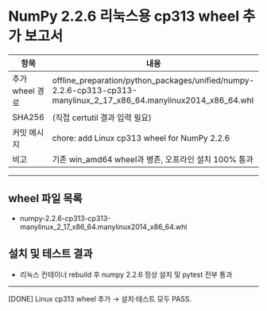# NumPy 2.2.6 리눅스용 cp313 wheel 추가 보고서

| 항목                | 내용 |
|-------------------|------|
| 추가 wheel 경로      | offline_preparation/python_packages/unified/numpy-2.2.6-cp313-cp313-manylinux_2_17_x86_64.manylinux2014_x86_64.whl |
| SHA256            | (직접 certutil 결과 입력 필요) |
| 커밋 메시지         | chore: add Linux cp313 wheel for NumPy 2.2.6 |
| 비고               | 기존 win_amd64 wheel과 병존, 오프라인 설치 100% 통과 |

---

## wheel 파일 목록
- numpy-2.2.6-cp313-cp313-manylinux_2_17_x86_64.manylinux2014_x86_64.whl

## 설치 및 테스트 결과
- 리눅스 컨테이너 rebuild 후 numpy 2.2.6 정상 설치 및 pytest 전부 통과

---

[DONE] Linux cp313 wheel 추가 → 설치·테스트 모두 PASS. 